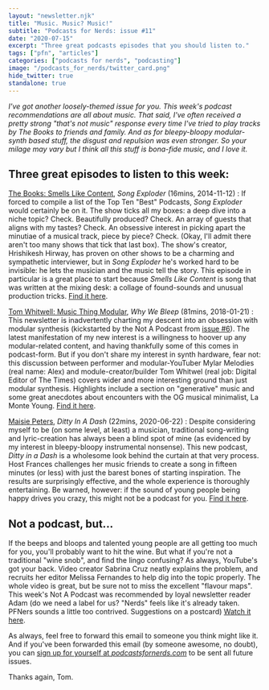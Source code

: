 ```yaml
---
layout: "newsletter.njk"
title: "Music. Music? Music!"
subtitle: "Podcasts for Nerds: issue #11"
date: "2020-07-15"
excerpt: "Three great podcasts episodes that you should listen to."
tags: ["pfn", "articles"]
categories: ["podcasts for nerds", "podcasting"]
image: "/podcasts_for_nerds/twitter_card.png"
hide_twitter: true
standalone: true
---
```


*I've got another loosely-themed issue for you. This week's podcast recommendations are all about music. That said, I've often received a pretty strong "that's not music" response every time I've tried to play tracks by The Books to friends and family. And as for bleepy-bloopy modular-synth based stuff, the disgust and repulsion was even stronger. So your milage may vary but I think all this stuff is bona-fide music, and I love it.*

## Three great episodes to listen to this week:

[The Books: Smells Like Content](https://songexploder.net/the-books), *Song Exploder* (16mins, 2014-11-12)
: If forced to compile a list of the Top Ten "Best" Podcasts, *Song Exploder* would certainly be on it. The show ticks all my boxes: a deep dive into a niche topic? Check. Beautifully produced? Check. An array of guests that aligns with my tastes? Check. An obsessive interest in picking apart the minutiae of a musical track, piece by piece? Check. (Okay, I'll admit there aren't too many shows that tick that last box). The show's creator, Hrishikesh Hirway, has proven on other shows to be a charming and sympathetic interviewer, but in *Song Exploder* he's worked hard to be invisible: he lets the musician and the music tell the story. This episode in particular is a great place to start because *Smells Like Content* is song that was written at the mixing desk: a collage of found-sounds and unusual production tricks. [Find it here](https://songexploder.net/the-books).

[Tom Whitwell: Music Thing Modular](https://www.whywebleep.com/whywebleep/2017/11/19/why-we-bleep-01-tom-whitwell-music-thing-modular), *Why We Bleep* (81mins, 2018-01-21)
: This newsletter is inadvertently charting my descent into an obsession with modular synthesis (kickstarted by the Not A Podcast from [issue #6](https://tomhazledine.com/podcasts-for-nerds/06-wet-loud-better/)). The latest manifestation of my new interest is a willingness to hoover up any modular-related content, and having thankfully some of this comes in podcast-form. But if you don't share my interest in synth hardware, fear not: this discussion between performer and modular-YouTuber Mylar Melodies (real name: Alex) and module-creator/builder Tom Whitwel (real job: Digital Editor of The Times) covers wider and more interesting ground than just modular synthesis. Highlights include a section on "generative" music and some great anecdotes about encounters with the OG musical minimalist, La Monte Young. [Find it here](https://www.whywebleep.com/whywebleep/2017/11/19/why-we-bleep-01-tom-whitwell-music-thing-modular).

[Maisie Peters](https://podcasts.apple.com/gb/podcast/s1-ep2-maisie-peters/id1515347515?i=1000479001793), *Ditty In A Dash* (22mins, 2020-06-22)
: Despite considering myself to be (on some level, at least) a musician, traditional song-writing and lyric-creation has always been a blind spot of mine (as evidenced by my interest in bleepy-bloopy instrumental nonsense). This new podcast, *Ditty in a Dash* is a wholesome look behind the curtain at that very process. Host Frances challenges her music friends to create a song in fifteen minutes (or less) with just the barest bones of starting inspiration. The results are surprisingly effective, and the whole experience is thoroughly entertaining. Be warned, however: if the sound of young people being happy drives you crazy, this might not be a podcast for you. [Find it here](https://podcasts.apple.com/gb/podcast/s1-ep2-maisie-peters/id1515347515?i=1000479001793).

## Not a podcast, but...

If the beeps and bloops and talented young people are all getting too much for you, you'll probably want to hit the wine. But what if you're not a traditional "wine snob", and find the lingo confusing? As always, YouTube's got your back. Video creator Sabrina Cruz neatly explains the problem, and recruits her editor Melissa Fernandes to help dig into the topic properly. The whole video is great, but be sure not to miss the excellent "flavour maps". This week's Not A Podcast was recommended by loyal newsletter reader Adam (do we need a label for us? "Nerds" feels like it's already taken. PFNers sounds a little too contrived. Suggestions on a postcard) [Watch it here](https://www.youtube.com/watch?v=ELo8dfmfXr4&feature=youtu.be).

As always, feel free to forward this email to someone you think might like it. And if you've been forwarded this email (by someone awesome, no doubt), you can [sign up for yourself at *podcastsfornerds.com*](https://podcastsfornerds.com/) to be sent all future issues.

Thanks again,
Tom.